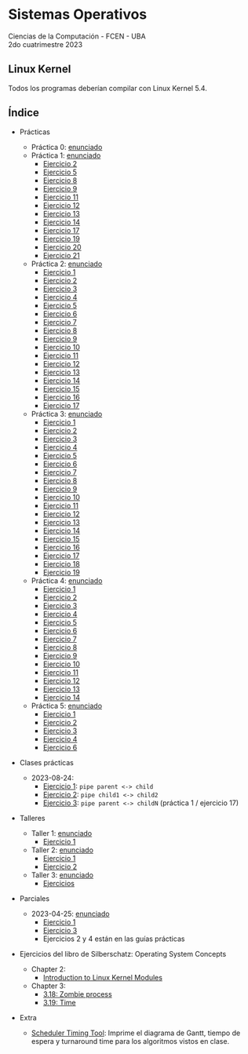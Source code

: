 # Sistemas Operativos

Ciencias de la Computación - FCEN - UBA\
2do cuatrimestre 2023

## Linux Kernel

Todos los programas deberían compilar con Linux Kernel 5.4.

## Índice

- Prácticas
  - Práctica 0: [enunciado](prácticas/p0/p0.pdf)
  - Práctica 1: [enunciado](prácticas/p1/p1.pdf)
    - [Ejercicio 2](prácticas/p1/ej02.md)
    - [Ejercicio 5](prácticas/p1/ej05)
    - [Ejercicio 8](prácticas/p1/ej08)
    - [Ejercicio 9](prácticas/p1/ej09)
    - [Ejercicio 11](prácticas/p1/ej11.md)
    - [Ejercicio 12](prácticas/p1/ej12.md)
    - [Ejercicio 13](prácticas/p1/ej13.md)
    - [Ejercicio 14](prácticas/p1/ej14.md)
    - [Ejercicio 17](prácticas/p1/ej17)
    - [Ejercicio 19](prácticas/p1/ej19)
    - [Ejercicio 20](prácticas/p1/ej20)
    - [Ejercicio 21](prácticas/p1/ej21)
  - Práctica 2: [enunciado](prácticas/p2/p2.pdf)
    - [Ejercicio 1](prácticas/p2/ej01.md)
    - [Ejercicio 2](prácticas/p2/ej02.md)
    - [Ejercicio 3](prácticas/p2/ej03.md)
    - [Ejercicio 4](prácticas/p2/ej04.md)
    - [Ejercicio 5](prácticas/p2/ej05.md)
    - [Ejercicio 6](prácticas/p2/ej06.md)
    - [Ejercicio 7](prácticas/p2/ej07.md)
    - [Ejercicio 8](prácticas/p2/ej08.md)
    - [Ejercicio 9](prácticas/p2/ej09.md)
    - [Ejercicio 10](prácticas/p2/ej10.md)
    - [Ejercicio 11](prácticas/p2/ej11.md)
    - [Ejercicio 12](prácticas/p2/ej12.md)
    - [Ejercicio 13](prácticas/p2/ej13.md)
    - [Ejercicio 14](prácticas/p2/ej14.md)
    - [Ejercicio 15](prácticas/p2/ej15.md)
    - [Ejercicio 16](prácticas/p2/ej16.md)
    - [Ejercicio 17](prácticas/p2/ej17.md)
  - Práctica 3: [enunciado](prácticas/p3/p3.pdf)
    - [Ejercicio 1](prácticas/p3/ej01.md)
    - [Ejercicio 2](prácticas/p3/ej02.md)
    - [Ejercicio 3](prácticas/p3/ej03.md)
    - [Ejercicio 4](prácticas/p3/ej04.md)
    - [Ejercicio 5](prácticas/p3/ej05.md)
    - [Ejercicio 6](prácticas/p3/ej06.md)
    - [Ejercicio 7](prácticas/p3/ej07.md)
    - [Ejercicio 8](prácticas/p3/ej08.md)
    - [Ejercicio 9](prácticas/p3/ej09.md)
    - [Ejercicio 10](prácticas/p3/ej10.md)
    - [Ejercicio 11](prácticas/p3/ej11.md)
    - [Ejercicio 12](prácticas/p3/ej12.md)
    - [Ejercicio 13](prácticas/p3/ej13.md)
    - [Ejercicio 14](prácticas/p3/ej14.md)
    - [Ejercicio 15](prácticas/p3/ej15.md)
    - [Ejercicio 16](prácticas/p3/ej16.md)
    - [Ejercicio 17](prácticas/p3/ej17.md)
    - [Ejercicio 18](prácticas/p3/ej18.md)
    - [Ejercicio 19](prácticas/p3/ej19.md)
  - Práctica 4: [enunciado](prácticas/p4/p4.pdf)
    - [Ejercicio 1](prácticas/p4/ej01.md)
    - [Ejercicio 2](prácticas/p4/ej02.md)
    - [Ejercicio 3](prácticas/p4/ej03.md)
    - [Ejercicio 4](prácticas/p4/ej04.md)
    - [Ejercicio 5](prácticas/p4/ej05.md)
    - [Ejercicio 6](prácticas/p4/ej06.md)
    - [Ejercicio 7](prácticas/p4/ej07.md)
    - [Ejercicio 8](prácticas/p4/ej08.md)
    - [Ejercicio 9](prácticas/p4/ej09.md)
    - [Ejercicio 10](prácticas/p4/ej10.md)
    - [Ejercicio 11](prácticas/p4/ej11.md)
    - [Ejercicio 12](prácticas/p4/ej12.md)
    - [Ejercicio 13](prácticas/p4/ej13.md)
    - [Ejercicio 14](prácticas/p4/ej14.md)
  - Práctica 5: [enunciado](prácticas/p5/p5.pdf)
    - [Ejercicio 1](prácticas/p5/ej01.md)
    - [Ejercicio 2](prácticas/p5/ej02.md)
    - [Ejercicio 3](prácticas/p5/ej03.md)
    - [Ejercicio 4](prácticas/p5/ej04.md)
    - [Ejercicio 6](prácticas/p5/ej06.md)

- Clases prácticas
  - 2023-08-24:
    - [Ejercicio 1](prácticas/2023-08-24/ej01): `pipe parent <-> child`
    - [Ejercicio 2](prácticas/2023-08-24/ej02): `pipe child1 <-> child2`
    - [Ejercicio 3](prácticas/p1/ej17): `pipe parent <-> childN` (práctica 1 / ejercicio 17)

- Talleres
  - Taller 1: [enunciado](talleres/t1/t1.pdf)
    - [Ejercicio 1](talleres/t1/ej01)
  - Taller 2: [enunciado](talleres/t2/t2.pdf)
    - [Ejercicio 1](talleres/t2/ej01)
    - [Ejercicio 2](talleres/t2/ej02)
  - Taller 3: [enunciado](talleres/t3/t3.pdf)
    - [Ejercicios](talleres/t3)

- Parciales
  - 2023-04-25: [enunciado](parciales/2023-04-25/2023-04-25.pdf)
    - [Ejercicio 1](parciales/2023-04-25/ej1.md)
    - [Ejercicio 3](parciales/2023-04-25/ej3.md)
    - Ejercicios 2 y 4 están en las guías prácticas

- Ejercicios del libro de Silberschatz: Operating System Concepts
  - Chapter 2:
    - [Introduction to Linux Kernel Modules](os-concepts/chapter02/kernel_modules)
  - Chapter 3:
    - [3.18: Zombie process](os-concepts/chapter03/3.18)
    - [3.19: Time](os-concepts/chapter03/3.19)

- Extra
  - [Scheduler Timing Tool](etc/timing): Imprime el diagrama de Gantt, tiempo de espera y turnaround time para los algoritmos vistos en clase.
